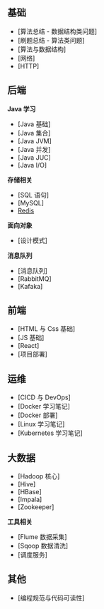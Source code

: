

## 基础

- [算法总结 - 数据结构类问题]
- [刷题总结 - 算法类问题]
- [算法与数据结构]
- [网络]
- [HTTP]



## 后端

**Java 学习**

- [Java 基础]
- [Java 集合]
- [Java JVM]
- [Java 并发]
- [Java JUC]
- [Java I/O]



**存储相关**

- [SQL 语句]
- [MySQL]
- [Redis](./00-backend/DB-Redis.md)

**面向对象**

- [设计模式]



**消息队列**

- [消息队列]
- [RabbitMQ]
- [Kafaka]


## 前端

- [HTML 与 Css 基础]
- [JS 基础]
- [React]
- [项目部署]



## 运维

- [CICD 与 DevOps]
- [Docker 学习笔记]
- [Docker 部署]
- [Linux 学习笔记]
- [Kubernetes 学习笔记]


## 大数据

- [Hadoop 核心]
- [Hive]
- [HBase]
- [Impala]
- [Zookeeper]



**工具相关**

- [Flume 数据采集]
- [Sqoop 数据清洗]
- [调度服务]



## 其他

- [编程规范与代码可读性]
